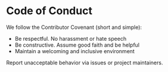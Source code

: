# Code of Conduct

We follow the Contributor Covenant (short and simple):

- Be respectful. No harassment or hate speech
- Be constructive. Assume good faith and be helpful
- Maintain a welcoming and inclusive environment

Report unacceptable behavior via issues or project maintainers.

